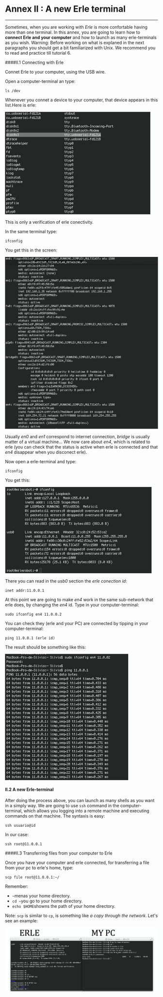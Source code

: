 # Annex II : A new Erle terminal
---

Sometimes, when you are working with *Erle* is more confortable having more than one terminal.
In this annex, you are going to learn how to **connect Erle and your computer** and how to launch as many erle-terminals as you wish.
Warning: Before working on what is explaned in the next paragraphs you should get a bit familiarized with Unix. We recommend you to read and practice till tutorial 6.

####II.1 Connecting with Erle

Connet Erle to your computer, using the USB wire.

Open a computer-terminal an type:
```
ls /dev
```
Whenever you connet a device to your computer, that device appears in this list.Here is erle:

![dev](imgannex2/dev.jpg)

This is only a verification of erle conectivity.

In the same terminal type:
```
ifconfig
```
You get this in the screen:

![en4](imgannex2/en4.jpg)


Usually *en0* and *en1* correspond to internet connection, *bridge* is usually matter of a virtual machine... We now care about *en4*, which is related to erle (you can check that  the status is active when erle is connected and that *en4* disappear when you disconect erle).

Now open a erle-terminal and type:
```
ifconfig
```
You get this:

![usb0](imgannex2/usb.jpg)

There you can read in the *usb0* section the *erle conection id*:
```
inet addr:11.0.0.1
```
At this point we are going to make *en4* work in the same sub-network that erle does, by changing the *en4* id.
Type in your computer-terminal:
```
sudo ifconfig en4 11.0.0.2
```

You can check they (erle and your PC) are connected by tipping in your computer-terminal:
```
ping 11.0.0.1 (erle id)
```
The result should be something like this:

![ping](imgannex2/ping.jpg)

#### II.2 A new Erle-terminal

After doing the process above, you can launch as many shells as you want in a simply way. We are going to use `ssh` command in the computer-terminal, which allows you logging into a remote machine and executing commands on that machine.
The syntaxis is easy:

```
ssh usuario@id
```
In our case:
```
ssh root@11.0.0.1
```
####II.3 Transferring files from your computer to Erle

Once you have your computer and erle connected, for transferring a file from your pc to erle's home, type:
```
scp file root@11.0.0.1:~/
```
Remember:
- `~`menas your home directory.
- `cd ~`you go to your home directory.
- `echo $HOME`showns the path of your home directory.

Note: `scp` is similar to `cp`, is something like *a copy through the network*.
Let's see an example:

![example](imgannex2/example.jpg)
